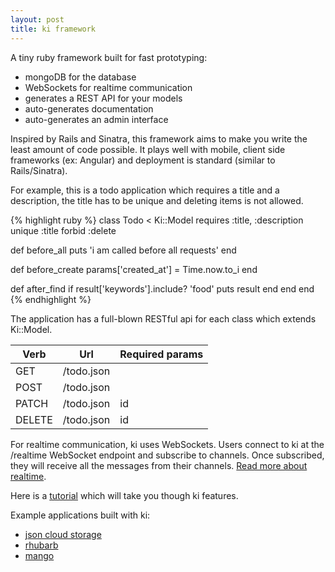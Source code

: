 ```yaml
---
layout: post
title: ki framework
---
```


A tiny ruby framework built for fast prototyping:

* mongoDB for the database
* WebSockets for realtime communication
* generates a REST API for your models
* auto-generates documentation
* auto-generates an admin interface

Inspired by Rails and Sinatra, this framework aims to make you write the least
amount of code possible. It plays well with mobile, client side frameworks
(ex: Angular) and deployment is standard (similar to Rails/Sinatra).

For example, this is a todo application which requires a title and a description,
the title has to be unique and deleting items is not allowed.

{% highlight ruby %}
class Todo < Ki::Model
  requires :title, :description
  unique :title
  forbid :delete

  def before_all
    puts 'i am called before all requests'
  end

  def before_create
    params['created_at'] = Time.now.to_i
  end

  def after_find
    if result['keywords'].include? 'food'
      puts result
    end
  end
end
{% endhighlight %}

The application has a full-blown RESTful api for each class which extends Ki::Model.

 Verb | Url         |Required params|
------|-------------|---------------|
GET   | /todo.json  |               |
POST  | /todo.json  |               |
PATCH | /todo.json  | id            |
DELETE| /todo.json  | id            |

For realtime communication, ki uses WebSockets. Users connect to ki at the /realtime
WebSocket endpoint and subscribe to channels. Once subscribed, they will receive
all the messages from their channels. [Read more about realtime](https://github.com/mess110/ki/blob/master/REALTIME.md).

Here is a [tutorial](https://github.com/mess110/ki#install) which will take you though ki features.

Example applications built with ki:

* [json cloud storage](https://json.northpole.ro/)
* [rhubarb](http://rhubarb.northpole.ro/#/)
* [mango](https://json.northpole.ro/app/build/#/tutorial)
